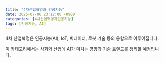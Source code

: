 ```yaml
---
title: "4차산업혁명과 인공지능"
date: 2025-07-06 23:12:00 +0900
categories: [4차산업혁명과인공지능]
tags: [인공지능, AI]
---
```


4차 산업혁명은 인공지능(AI), IoT, 빅데이터, 로봇 기술 등의 융합으로 이루어집니다.

이 카테고리에서는 사회와 산업에 AI가 미치는 영향과 기술 트렌드를 정리할 예정입니다.
